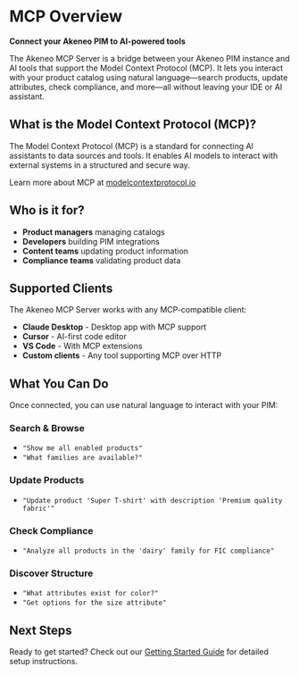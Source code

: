 # MCP Overview

**Connect your Akeneo PIM to AI-powered tools**

The Akeneo MCP Server is a bridge between your Akeneo PIM instance and AI tools that support the Model Context Protocol (MCP). It lets you interact with your product catalog using natural language—search products, update attributes, check compliance, and more—all without leaving your IDE or AI assistant.

## What is the Model Context Protocol (MCP)?

The Model Context Protocol (MCP) is a standard for connecting AI assistants to data sources and tools. It enables AI models to interact with external systems in a structured and secure way.

Learn more about MCP at [modelcontextprotocol.io](https://modelcontextprotocol.io/)

## Who is it for?

- **Product managers** managing catalogs
- **Developers** building PIM integrations  
- **Content teams** updating product information
- **Compliance teams** validating product data

## Supported Clients

The Akeneo MCP Server works with any MCP-compatible client:

- **Claude Desktop** - Desktop app with MCP support
- **Cursor** - AI-first code editor
- **VS Code** - With MCP extensions
- **Custom clients** - Any tool supporting MCP over HTTP

## What You Can Do

Once connected, you can use natural language to interact with your PIM:

### Search & Browse
- `"Show me all enabled products"`
- `"What families are available?"`

### Update Products
- `"Update product 'Super T-shirt' with description 'Premium quality fabric'"`

### Check Compliance
- `"Analyze all products in the 'dairy' family for FIC compliance"`

### Discover Structure
- `"What attributes exist for color?"`
- `"Get options for the size attribute"`

## Next Steps

Ready to get started? Check out our [Getting Started Guide](/mcp/getting-started.html) for detailed setup instructions.